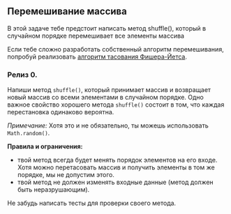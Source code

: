 ## Перемешивание массива
 
В этой задаче тебе предстоит написать метод shuffle(), который в случайном порядке перемешивает все элементы массива

Если тебе сложно разработать собственный алгоритм перемешивания, попробуй реализовать [алгоритм тасования Фишера-Йетса](https://ru.wikipedia.org/wiki/Тасование_Фишера_—_Йетса).



### Релиз 0.

Напиши метод `shuffle()`, который принимает массив и возвращает новый массив со всеми элементами в случайном порядке. Одно важное свойство хорошего метода `shuffle()` состоит в том, что каждая перестановка одинаково вероятна.

*Примечание:* Хотя это и не обязательно, ты можешь использовать `Math.random()`.

**Правила и ограничения:**

- твой метод всегда будет менять порядок элементов на его входе. Хотя можно перетасовать массив и получить элементы в том же порядке, мы не допустим этого.
- твой метод не должен изменять входные данные (метод должен быть неразрушающим).

Не забудь написать тесты для проверки своего метода.
